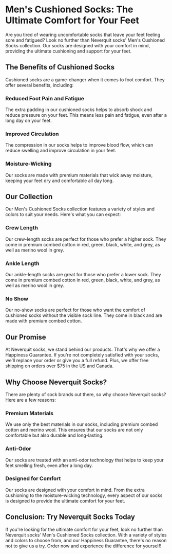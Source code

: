 # Men's Cushioned Socks: The Ultimate Comfort for Your Feet

Are you tired of wearing uncomfortable socks that leave your feet feeling sore and fatigued? Look no further than Neverquit socks' Men's Cushioned Socks collection. Our socks are designed with your comfort in mind, providing the ultimate cushioning and support for your feet.

## The Benefits of Cushioned Socks

Cushioned socks are a game-changer when it comes to foot comfort. They offer several benefits, including:

### Reduced Foot Pain and Fatigue

The extra padding in our cushioned socks helps to absorb shock and reduce pressure on your feet. This means less pain and fatigue, even after a long day on your feet.

### Improved Circulation

The compression in our socks helps to improve blood flow, which can reduce swelling and improve circulation in your feet.

### Moisture-Wicking

Our socks are made with premium materials that wick away moisture, keeping your feet dry and comfortable all day long.

## Our Collection

Our Men's Cushioned Socks collection features a variety of styles and colors to suit your needs. Here's what you can expect:

### Crew Length

Our crew-length socks are perfect for those who prefer a higher sock. They come in premium combed cotton in red, green, black, white, and grey, as well as merino wool in grey.

### Ankle Length

Our ankle-length socks are great for those who prefer a lower sock. They come in premium combed cotton in red, green, black, white, and grey, as well as merino wool in grey.

### No Show

Our no-show socks are perfect for those who want the comfort of cushioned socks without the visible sock line. They come in black and are made with premium combed cotton.

## Our Promise

At Neverquit socks, we stand behind our products. That's why we offer a Happiness Guarantee. If you're not completely satisfied with your socks, we'll replace your order or give you a full refund. Plus, we offer free shipping on orders over $75 in the US and Canada.

## Why Choose Neverquit Socks?

There are plenty of sock brands out there, so why choose Neverquit socks? Here are a few reasons:

### Premium Materials

We use only the best materials in our socks, including premium combed cotton and merino wool. This ensures that our socks are not only comfortable but also durable and long-lasting.

### Anti-Odor

Our socks are treated with an anti-odor technology that helps to keep your feet smelling fresh, even after a long day.

### Designed for Comfort

Our socks are designed with your comfort in mind. From the extra cushioning to the moisture-wicking technology, every aspect of our socks is designed to provide the ultimate comfort for your feet.

## Conclusion: Try Neverquit Socks Today

If you're looking for the ultimate comfort for your feet, look no further than Neverquit socks' Men's Cushioned Socks collection. With a variety of styles and colors to choose from, and our Happiness Guarantee, there's no reason not to give us a try. Order now and experience the difference for yourself!